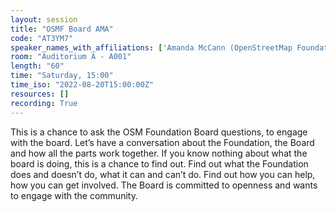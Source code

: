 ```yaml
---
layout: session
title: "OSMF Board AMA"
code: "AT3YM7"
speaker_names_with_affiliations: ['Amanda McCann (OpenStreetMap Foundation)']
room: "Auditorium A - A001"
length: "60"
time: "Saturday, 15:00"
time_iso: "2022-08-20T15:00:00Z"
resources: []
recording: True
---
```

This is a chance to ask the OSM Foundation Board questions, to engage with the board. Let’s have a conversation about the Foundation, the Board and how all the parts work together. If you know nothing about what the board is doing, this is a chance to find out. Find out what the Foundation does and doesn’t do, what it can and can’t do. Find out how you can help, how you can get involved. The Board is committed to openness and wants to engage with the community.
